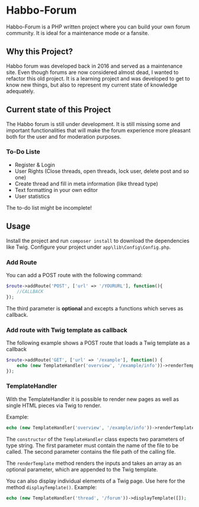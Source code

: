 # Habbo-Forum
Habbo-Forum is a PHP written project where you can build your own forum community. 
It is ideal for a maintenance mode or a fansite.

## Why this Project?
Habbo forum was developed back in 2016 and served as a maintenance site. Even though
forums are now considered almost dead, I wanted to refactor this old project. It is a learning project and was developed to get to know new things, but also to represent my current state of knowledge adequately.

## Current state of this Project
The Habbo forum is still under development. It is still missing some and important functionalities that will make the forum experience more pleasant both for the user and for moderation purposes.

### To-Do Liste
- Register & Login
- User Rights (Close threads, open threads, lock user, delete post and so one)
- Create thread and fill in meta information (like thread type)
- Text formatting in your own editor
- User statistics

The to-do list might be incomplete!

## Usage
Install the project and run ``composer install`` to download the dependencies like Twig. Configure your project under ``app\lib\Config\Config.php``.

### Add Route
You can add a POST route with the following command:

```php
$route->addRoute('POST', ['url' => '/YOURURL'], function(){
    //CALLBACK
});
```

The third parameter is **optional** and excepts a functions which serves as callback.

### Add route with Twig template as callback
The following example shows a POST route that loads a Twig template as a callback

```php 
$route->addRoute('GET', ['url' => '/example'], function() {
    echo (new TemplateHandler('overview', '/example/info'))->renderTemplate(['name' => 'Wieland']);
});
```

### TemplateHandler 
With the TemplateHandler it is possible to render new pages as well as single HTML pieces via
Twig to render.

Example:
```php 
echo (new TemplateHandler('overview', '/example/info'))->renderTemplate(['name' => 'Wieland']);
```
The ``constructor`` of the ``TemplateHandler`` class expects two parameters of type string.
The first parameter must contain the name of the file to be called. The second parameter contains
the file path of the calling file.

The ``renderTemplate`` method renders the inputs and takes an array as an optional parameter, which are appended to the Twig template.

You can also display individual elements of a Twig page. Use here for the method ``displayTemplate()``. Example:

```php
echo (new TemplateHandler('thread', '/forum'))->displayTemplate([]);
```
